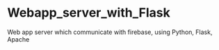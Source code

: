 # Webapp_server_with_Flask
 Web app server which communicate with firebase, using Python, Flask, Apache
